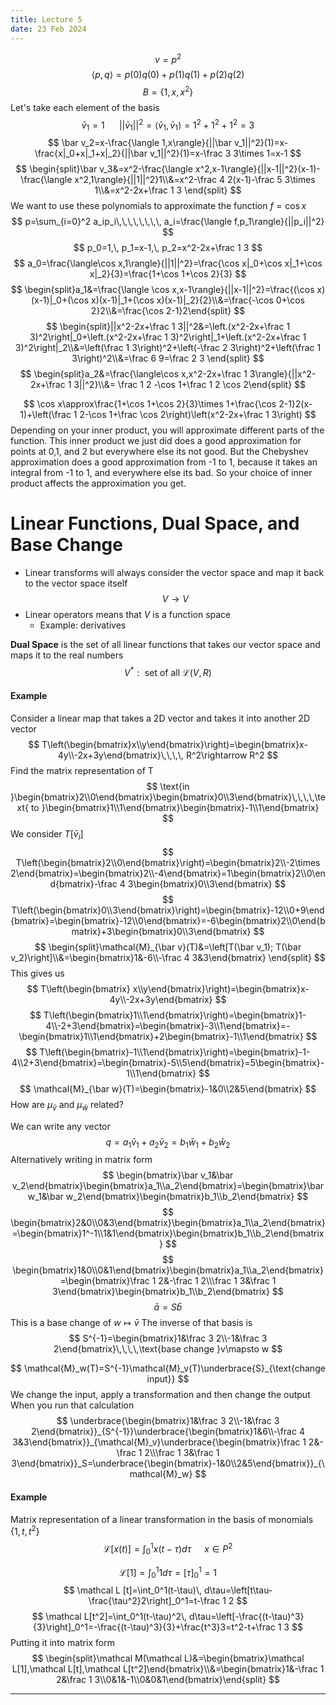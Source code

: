 ```yaml
---
title: Lecture 5
date: 23 Feb 2024
---
```

$$
v=p^2
$$
$$
\langle p,q\rangle=p(0)q(0)+p(1)q(1)+p(2)q(2)
$$
$$
B=\{1,x,x^2\}
$$
Let's take each element of the basis
$$
\bar v_1=1\,\,\,\,\,\,\,\,\,\, ||\bar v_1||^2=\langle \bar v_1,\bar v_1\rangle=1^2+1^2+1^2=3
$$
$$
\bar v_2=x-\frac{\langle 1,x\rangle}{||\bar v_1||^2}(1)=x-\frac{x|_0+x|_1+x|_2}{||\bar v_1||^2}(1)=x-\frac 3 3\times 1=x-1
$$
$$
\begin{split}\bar v_3&=x^2-\frac{\langle x^2,x-1\rangle}{||x-1||^2}(x-1)-\frac{\langle x^2,1\rangle}{||1||^2}1\\&=x^2-\frac 4 2(x-1)-\frac 5 3\times 1\\&=x^2-2x+\frac 1 3 \end{split}
$$
We want to use these polynomials to approximate the function $f=\cos x$
$$
p=\sum_{i=0}^2 a_ip_i\,\,\,\,\,\,\,\, a_i=\frac{\langle f,p_1\rangle}{||p_i||^2}
$$
$$
p_0=1,\, p_1=x-1,\, p_2=x^2-2x+\frac 1 3
$$
$$
a_0=\frac{\langle\cos x,1\rangle}{||1||^2}=\frac{\cos x|_0+\cos x|_1+\cos x|_2}{3}=\frac{1+\cos 1+\cos 2}{3}
$$
$$
\begin{split}a_1&=\frac{\langle \cos x,x-1\rangle}{||x-1||^2}=\frac{(\cos x)(x-1)|_0+(\cos x)(x-1)|_1+(\cos x)(x-1)|_2}{2}\\&=\frac{-\cos 0+\cos 2}2\\&=\frac{\cos 2-1}2\end{split}
$$
$$
\begin{split}||x^2-2x+\frac 1 3||^2&=\left.(x^2-2x+\frac 1 3)^2\right|_0+\left.(x^2-2x+\frac 1 3)^2\right|_1+\left.(x^2-2x+\frac 1 3)^2\right|_2\\&=\left(\frac 1 3\right)^2+\left(-\frac 2 3\right)^2+\left(\frac 1 3\right)^2\\&=\frac 6 9=\frac 2 3  \end{split}
$$
$$
\begin{split}a_2&=\frac{\langle\cos x,x^2-2x+\frac 1 3\rangle}{||x^2-2x+\frac 1 3||^2}\\&= \frac 1 2 -\cos 1+\frac 1 2 \cos 2\end{split}
$$

$$
\cos x\approx\frac{1+\cos 1+\cos 2}{3}\times 1+\frac{\cos 2-1}2(x-1)+\left(\frac 1 2-\cos 1+\frac \cos 2\right)\left(x^2-2x+\frac 1 3\right)
$$
Depending on your inner product, you will approximate different parts of the function. This inner product we just did does a good approximation for points at 0,1, and 2 but everywhere else its not good. But the Chebyshev approximation does a good approximation from -1 to 1, because it takes an integral from -1 to 1, and everywhere else its bad. So your choice of inner product affects the approximation you get. 
# Linear Functions, Dual Space, and Base Change
- Linear transforms will always consider the vector space and map it back to the vector space itself
$$
V\rightarrow V
$$
- Linear operators means that $V$ is a function space
	- Example: derivatives

**Dual Space** is the set of all linear functions that takes our vector space and maps it to the real numbers
$$
V^*:\text{ set of all }\mathcal{L}(V,R)
$$

#### Example
Consider a linear map that takes a 2D vector and takes it into another 2D vector
$$
T\left(\begin{bmatrix}x\\y\end{bmatrix}\right)=\begin{bmatrix}x-4y\\-2x+3y\end{bmatrix}\,\,\,\, R^2\rightarrow R^2
$$
Find the matrix representation of T
$$
\text{in }\begin{bmatrix}2\\0\end{bmatrix}\begin{bmatrix}0\\3\end{bmatrix}\,\,\,\,\text{ to }\begin{bmatrix}1\\1\end{bmatrix}\begin{bmatrix}-1\\1\end{bmatrix}
$$
We consider $T[\bar v_i]$
$$
T\left(\begin{bmatrix}2\\0\end{bmatrix}\right)=\begin{bmatrix}2\\-2\times 2\end{bmatrix}=\begin{bmatrix}2\\-4\end{bmatrix}=1\begin{bmatrix}2\\0\end{bmatrix}-\frac 4 3\begin{bmatrix}0\\3\end{bmatrix}
$$
$$
T\left(\begin{bmatrix}0\\3\end{bmatrix}\right)=\begin{bmatrix}-12\\0+9\end{bmatrix}=\begin{bmatrix}-12\\0\end{bmatrix}=-6\begin{bmatrix}2\\0\end{bmatrix}+3\begin{bmatrix}0\\3\end{bmatrix}
$$
$$
\begin{split}\mathcal{M}_{\bar v}(T)&=\left[T(\bar v_1); T(\bar v_2)\right]\\&=\begin{bmatrix}1&-6\\-\frac 4 3&3\end{bmatrix} \end{split}
$$
This gives us
$$
T\left(\begin{bmatrix} x\\y\end{bmatrix}\right)=\begin{bmatrix}x-4y\\-2x+3y\end{bmatrix}
$$
$$
T\left(\begin{bmatrix}1\\1\end{bmatrix}\right)=\begin{bmatrix}1-4\\-2+3\end{bmatrix}=\begin{bmatrix}-3\\1\end{bmatrix}=-\begin{bmatrix}1\\1\end{bmatrix}+2\begin{bmatrix}-1\\1\end{bmatrix}
$$
$$
T\left(\begin{bmatrix}-1\\1\end{bmatrix}\right)=\begin{bmatrix}-1-4\\2+3\end{bmatrix}=\begin{bmatrix}-5\\5\end{bmatrix}=5\begin{bmatrix}-1\\1\end{bmatrix}
$$
$$
\mathcal{M}_{\bar w}(T)=\begin{bmatrix}-1&0\\2&5\end{bmatrix}
$$
How are $\mu_{\bar v}$ and $\mu_{\bar w}$ related?

We can write any vector
$$
q=a_1\bar v_1+a_2\bar v_2=b_1\bar w_1+b_2\bar w_2
$$
Alternatively writing in matrix form
$$
\begin{bmatrix}\bar v_1&\bar v_2\end{bmatrix}\begin{bmatrix}a_1\\a_2\end{bmatrix}=\begin{bmatrix}\bar w_1&\bar w_2\end{bmatrix}\begin{bmatrix}b_1\\b_2\end{bmatrix}
$$
$$
\begin{bmatrix}2&0\\0&3\end{bmatrix}\begin{bmatrix}a_1\\a_2\end{bmatrix}=\begin{bmatrix}1^-1\\1&1\end{bmatrix}\begin{bmatrix}b_1\\b_2\end{bmatrix}
$$
$$
\begin{bmatrix}1&0\\0&1\end{bmatrix}\begin{bmatrix}a_1\\a_2\end{bmatrix}=\begin{bmatrix}\frac 1 2&-\frac 1 2\\\frac 1 3&\frac 1 3\end{bmatrix}\begin{bmatrix}b_1\\b_2\end{bmatrix}
$$
$$
\bar a=S\bar b
$$
This is a base change of $w\mapsto \bar v$
The inverse of that basis is 
$$
S^{-1}=\begin{bmatrix}1&\frac 3 2\\-1&\frac 3 2\end{bmatrix}\,\,\,\,\text{base change }v\mapsto w
$$


$$
\mathcal{M}_w(T)=S^{-1}\mathcal{M}_v(T)\underbrace{S}_{\text{change input}}
$$
We change the input, apply a transformation and then change the output
When you run that calculation 
$$
\underbrace{\begin{bmatrix}1&\frac 3 2\\-1&\frac 3 2\end{bmatrix}}_{S^{-1}}\underbrace{\begin{bmatrix}1&6\\-\frac 4 3&3\end{bmatrix}}_{\mathcal{M}_v}\underbrace{\begin{bmatrix}\frac 1 2&-\frac 1 2\\\frac 1 3&\frac 1 3\end{bmatrix}}_S=\underbrace{\begin{bmatrix}-1&0\\2&5\end{bmatrix}}_{\mathcal{M}_w}
$$
#### Example
Matrix representation of a linear transformation in the basis of monomials $\{1,t,t^2\}$
$$
\mathcal{L}[x(t)]=\int_0^1 x(t-\tau)d\tau\,\,\,\,\,\,\,\,\, x\in P^2
$$

$$
\mathcal{L}[1]=\int_0^1 1 d\tau =[\tau]_0^1=1
$$
$$
\mathcal L [t]=\int_0^1(t-\tau)\, d\tau=\left[t\tau-\frac{\tau^2}2\right]_0^1=t-\frac 1 2
$$
$$
\mathcal L[t^2]=\int_0^1(t-\tau)^2\, d\tau=\left[-\frac{(t-\tau)^3}{3}\right]_0^1=-\frac{(t-\tau)^3}{3}+\frac{t^3}3=t^2-t+\frac 1 3
$$
Putting it into matrix form
$$
\begin{split}\mathcal M(\mathcal L)&=\begin{bmatrix}\mathcal L[1],\mathcal L[t],\mathcal L[t^2]\end{bmatrix}\\&=\begin{bmatrix}1&-\frac 1 2&\frac 1 3\\0&1&-1\\0&0&1\end{bmatrix}\end{split}
$$
____
